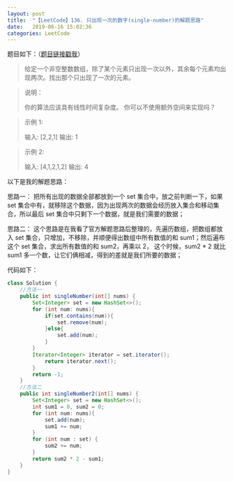 ```yaml
---
layout: post
title:  "【LeetCode】136. 只出现一次的数字(single-number)的解题思路"
date:   2019-06-16 15:02:36
categories: LeetCode
---
```


题目如下：（[题目链接戳我](https://leetcode-cn.com/problems/single-number/
)）

> 给定一个非空整数数组，除了某个元素只出现一次以外，其余每个元素均出现两次。找出那个只出现了一次的元素。

>说明：
>
>你的算法应该具有线性时间复杂度。 你可以不使用额外空间来实现吗？

>示例 1:
>
>输入: [2,2,1]
>输出: 1

>示例 2:
>
>输入: [4,1,2,1,2]
>输出: 4

以下是我的解题思路：

思路一：
把所有出现的数据全部都放到一个 set 集合中，放之前判断一下，如果 set 集合中有，就移除这个数据，因为出现两次的数据会经历放入集合和移动集合，所以最后 set 集合中只剩下一个数据，就是我们需要的数据；

思路二：
这个思路是在我看了官方解题思路后整理的，先遍历数组，把数组都放入 set 集合，只增加，不移除，并顺便得出数组中所有数值的和 sum1；然后遍布这个 set 集合，求出所有数值的和 sum2，再乘以 2， 这个时候，sum2 * 2 就比 sum1 多一个数，让它们俩相减，得到的差就是我们所要的数据；

代码如下：

```java
class Solution {
	//方法一
    public int singleNumber(int[] nums) {
        Set<Integer> set = new HashSet<>();
        for (int num: nums){
            if(set.contains(num)){
                set.remove(num);
            }else{
                set.add(num);
            }
        }
		Iterator<Integer> iterator = set.iterator();
            return iterator.next();
        }
        return -1;
    }
	//方法二
	public int singleNumber2(int[] nums) {
        Set<Integer> set = new HashSet<>();
        int sum1 = 0, sum2 = 0;
        for (int num: nums){
            set.add(num);
            sum1 += num;
        }
        for (int num : set) {
            sum2 += num;
        }
        return sum2 * 2 - sum1;
    }
}
```